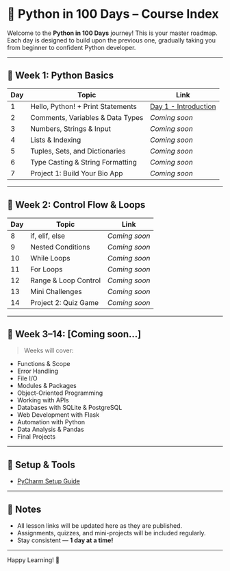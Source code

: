 # 🐍 Python in 100 Days – Course Index

Welcome to the **Python in 100 Days** journey! This is your master roadmap. Each day is designed to build upon the previous one, gradually taking you from beginner to confident Python developer.

---

## 🔰 Week 1: Python Basics

| Day | Topic                             | Link                            |
|-----|-----------------------------------|---------------------------------|
| 1   | Hello, Python! + Print Statements | [Day 1 - Introduction](Day01/lesson.md) |
| 2   | Comments, Variables & Data Types  | *Coming soon*                  |
| 3   | Numbers, Strings & Input          | *Coming soon*                  |
| 4   | Lists & Indexing                  | *Coming soon*                  |
| 5   | Tuples, Sets, and Dictionaries    | *Coming soon*                  |
| 6   | Type Casting & String Formatting  | *Coming soon*                  |
| 7   | Project 1: Build Your Bio App     | *Coming soon*                  |

---

## 🔁 Week 2: Control Flow & Loops

| Day | Topic                             | Link         |
|-----|-----------------------------------|--------------|
| 8   | if, elif, else                    | *Coming soon* |
| 9   | Nested Conditions                 | *Coming soon* |
| 10  | While Loops                       | *Coming soon* |
| 11  | For Loops                         | *Coming soon* |
| 12  | Range & Loop Control              | *Coming soon* |
| 13  | Mini Challenges                   | *Coming soon* |
| 14  | Project 2: Quiz Game              | *Coming soon* |

---

## 🧠 Week 3–14: [Coming soon...]  
> Weeks will cover:
- Functions & Scope  
- Error Handling  
- File I/O  
- Modules & Packages  
- Object-Oriented Programming  
- Working with APIs  
- Databases with SQLite & PostgreSQL  
- Web Development with Flask  
- Automation with Python  
- Data Analysis & Pandas  
- Final Projects

---

## 🧰 Setup & Tools

- [PyCharm Setup Guide](pycharm.md)

---

## 📌 Notes

- All lesson links will be updated here as they are published.
- Assignments, quizzes, and mini-projects will be included regularly.
- Stay consistent — **1 day at a time!**

---

Happy Learning! 🚀  
